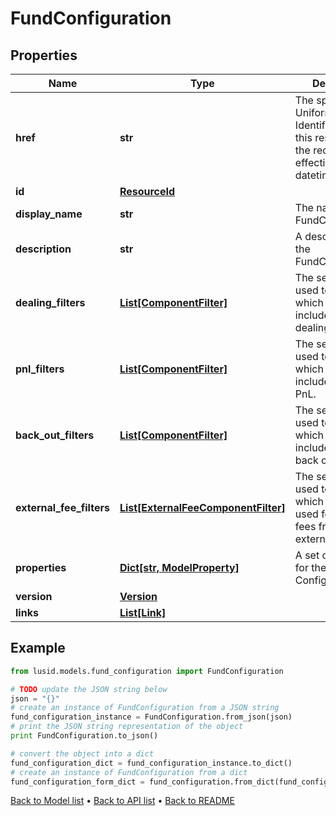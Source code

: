 # FundConfiguration


## Properties
Name | Type | Description | Notes
------------ | ------------- | ------------- | -------------
**href** | **str** | The specific Uniform Resource Identifier (URI) for this resource at the requested effective and asAt datetime. | [optional] 
**id** | [**ResourceId**](ResourceId.md) |  | 
**display_name** | **str** | The name of the FundConfiguration. | [optional] 
**description** | **str** | A description for the FundConfiguration. | [optional] 
**dealing_filters** | [**List[ComponentFilter]**](ComponentFilter.md) | The set of filters used to decide which JE lines are included in the dealing. | [optional] 
**pnl_filters** | [**List[ComponentFilter]**](ComponentFilter.md) | The set of filters used to decide which JE lines are included in the PnL. | [optional] 
**back_out_filters** | [**List[ComponentFilter]**](ComponentFilter.md) | The set of filters used to decide which JE lines are included in the back outs. | [optional] 
**external_fee_filters** | [**List[ExternalFeeComponentFilter]**](ExternalFeeComponentFilter.md) | The set of filters used to decide which JE lines are used for inputting fees from an external source. | [optional] 
**properties** | [**Dict[str, ModelProperty]**](ModelProperty.md) | A set of properties for the Fund Configuration. | [optional] 
**version** | [**Version**](Version.md) |  | [optional] 
**links** | [**List[Link]**](Link.md) |  | [optional] 

## Example

```python
from lusid.models.fund_configuration import FundConfiguration

# TODO update the JSON string below
json = "{}"
# create an instance of FundConfiguration from a JSON string
fund_configuration_instance = FundConfiguration.from_json(json)
# print the JSON string representation of the object
print FundConfiguration.to_json()

# convert the object into a dict
fund_configuration_dict = fund_configuration_instance.to_dict()
# create an instance of FundConfiguration from a dict
fund_configuration_form_dict = fund_configuration.from_dict(fund_configuration_dict)
```
[Back to Model list](../README.md#documentation-for-models) &#8226; [Back to API list](../README.md#documentation-for-api-endpoints) &#8226; [Back to README](../README.md)


